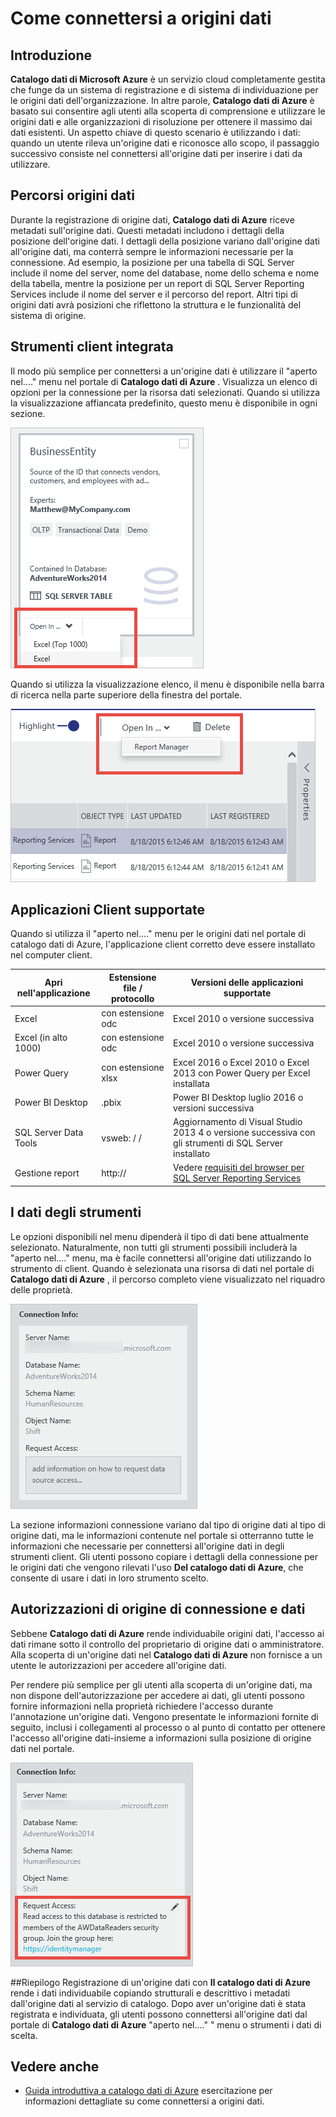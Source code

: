 <properties
   pageTitle="Come connettersi a origini dati | Microsoft Azure"
   description="Articolo procedure evidenziazione come connettersi a origini dati riscontrate con catalogo dati di Azure."
   services="data-catalog"
   documentationCenter=""
   authors="steelanddata"
   manager="NA"
   editor=""
   tags=""/>
<tags
   ms.service="data-catalog"
   ms.devlang="NA"
   ms.topic="article"
   ms.tgt_pltfrm="NA"
   ms.workload="data-catalog"
   ms.date="09/15/2016"
   ms.author="maroche"/>


# <a name="how-to-connect-to-data-sources"></a>Come connettersi a origini dati

## <a name="introduction"></a>Introduzione
**Catalogo dati di Microsoft Azure** è un servizio cloud completamente gestita che funge da un sistema di registrazione e di sistema di individuazione per le origini dati dell'organizzazione. In altre parole, **Catalogo dati di Azure** è basato sui consentire agli utenti alla scoperta di comprensione e utilizzare le origini dati e alle organizzazioni di risoluzione per ottenere il massimo dai dati esistenti. Un aspetto chiave di questo scenario è utilizzando i dati: quando un utente rileva un'origine dati e riconosce allo scopo, il passaggio successivo consiste nel connettersi all'origine dati per inserire i dati da utilizzare.

## <a name="data-source-locations"></a>Percorsi origini dati
Durante la registrazione di origine dati, **Catalogo dati di Azure** riceve metadati sull'origine dati. Questi metadati includono i dettagli della posizione dell'origine dati. I dettagli della posizione variano dall'origine dati all'origine dati, ma conterrà sempre le informazioni necessarie per la connessione. Ad esempio, la posizione per una tabella di SQL Server include il nome del server, nome del database, nome dello schema e nome della tabella, mentre la posizione per un report di SQL Server Reporting Services include il nome del server e il percorso del report. Altri tipi di origini dati avrà posizioni che riflettono la struttura e le funzionalità del sistema di origine.

## <a name="integrated-client-tools"></a>Strumenti client integrata
Il modo più semplice per connettersi a un'origine dati è utilizzare il "aperto nel...." menu nel portale di **Catalogo dati di Azure** . Visualizza un elenco di opzioni per la connessione per la risorsa dati selezionati.
Quando si utilizza la visualizzazione affiancata predefinito, questo menu è disponibile in ogni sezione.

 ![Apertura di una tabella di SQL Server in Excel dal riquadro dati bene](./media/data-catalog-how-to-connect/data-catalog-how-to-connect1.png)

Quando si utilizza la visualizzazione elenco, il menu è disponibile nella barra di ricerca nella parte superiore della finestra del portale.

 ![Apertura di un report di SQL Server Reporting Services in Gestione Report dal riquadro di ricerca](./media/data-catalog-how-to-connect/data-catalog-how-to-connect2.png)

## <a name="supported-client-applications"></a>Applicazioni Client supportate
Quando si utilizza il "aperto nel...." menu per le origini dati nel portale di catalogo dati di Azure, l'applicazione client corretto deve essere installato nel computer client.

| Apri nell'applicazione | Estensione file / protocollo | Versioni delle applicazioni supportate |
| --- | --- | --- |
| Excel | con estensione odc | Excel 2010 o versione successiva |
| Excel (in alto 1000) | con estensione odc | Excel 2010 o versione successiva |
| Power Query | con estensione xlsx | Excel 2016 o Excel 2010 o Excel 2013 con Power Query per Excel installata
| Power BI Desktop | .pbix | Power BI Desktop luglio 2016 o versioni successiva |
| SQL Server Data Tools | vsweb: / / | Aggiornamento di Visual Studio 2013 4 o versione successiva con gli strumenti di SQL Server installato |
| Gestione report | http:// | Vedere [requisiti del browser per SQL Server Reporting Services](https://technet.microsoft.com/en-us/library/ms156511.aspx) |

## <a name="your-data-your-tools"></a>I dati degli strumenti
Le opzioni disponibili nel menu dipenderà il tipo di dati bene attualmente selezionato. Naturalmente, non tutti gli strumenti possibili includerà la "aperto nel...." menu, ma è facile connettersi all'origine dati utilizzando lo strumento di client. Quando è selezionata una risorsa di dati nel portale di **Catalogo dati di Azure** , il percorso completo viene visualizzato nel riquadro delle proprietà.

 ![Informazioni di connessione per una tabella di SQL Server](./media/data-catalog-how-to-connect/data-catalog-how-to-connect3.png)

La sezione informazioni connessione variano dal tipo di origine dati al tipo di origine dati, ma le informazioni contenute nel portale si otterranno tutte le informazioni che necessarie per connettersi all'origine dati in degli strumenti client. Gli utenti possono copiare i dettagli della connessione per le origini dati che vengono rilevati l'uso **Del catalogo dati di Azure**, che consente di usare i dati in loro strumento scelto.

## <a name="connecting-and-data-source-permissions"></a>Autorizzazioni di origine di connessione e dati
Sebbene **Catalogo dati di Azure** rende individuabile origini dati, l'accesso ai dati rimane sotto il controllo del proprietario di origine dati o amministratore. Alla scoperta di un'origine dati nel **Catalogo dati di Azure** non fornisce a un utente le autorizzazioni per accedere all'origine dati.

Per rendere più semplice per gli utenti alla scoperta di un'origine dati, ma non dispone dell'autorizzazione per accedere ai dati, gli utenti possono fornire informazioni nella proprietà richiedere l'accesso durante l'annotazione un'origine dati. Vengono presentate le informazioni fornite di seguito, inclusi i collegamenti al processo o al punto di contatto per ottenere l'accesso all'origine dati-insieme a informazioni sulla posizione di origine dati nel portale.

 ![Informazioni sulla connessione con istruzioni di accesso richiesta](./media/data-catalog-how-to-connect/data-catalog-how-to-connect4.png)

##<a name="summary"></a>Riepilogo
Registrazione di un'origine dati con **Il catalogo dati di Azure** rende i dati individuabile copiando strutturali e descrittivo i metadati dall'origine dati al servizio di catalogo. Dopo aver un'origine dati è stata registrata e individuata, gli utenti possono connettersi all'origine dati dal portale di **Catalogo dati di Azure** "aperto nel...." " menu o strumenti i dati di scelta.

## <a name="see-also"></a>Vedere anche
- [Guida introduttiva a catalogo dati di Azure](data-catalog-get-started.md) esercitazione per informazioni dettagliate su come connettersi a origini dati.
